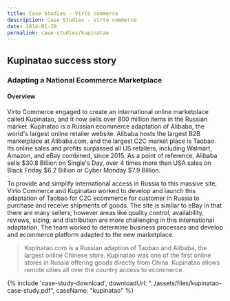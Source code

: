 ```yaml
---
title: Case Studies - Virto commerce
description: Case Studies - Virto commerce
date: 2014-01-30
permalink: case-studies/kupinatao
---
```

<div class="case-studies buffer-bot" ng-controller="caseStudyController">
    <div class="header bg-kupinatao">
        <div class="bg-container">
            <div class="inner">
                <h2>Kupinatao success story</h2>
            </div>
        </div>
    </div>
    <div class="body responsive">
        <div class="col-w">
            <div class="col __col-70">
                <h3>
                    Adapting a National Ecommerce Marketplace
                </h3>
                <h4>Overview</h4>
                <p>
                    Virto Commerce engaged to create an international online marketplace called Kupinatao, and it now sells over 800 million items in the Russian market. Kupinatao is a Russian ecommerce adaptation of Alibaba, the world's largest online retailer website. Alibaba hosts the largest B2B marketplace at Alibaba.com, and the largest C2C market place is Taobao. Its online sales and profits surpassed all US retailers, including Walmart, Amazon, and eBay combined, since 2015. As a point of reference, Alibaba sells $30.8 Billion on Single's Day, over 4 times more than USA sales on Black Friday $6.2 Billion or Cyber Monday $7.9 Billion.
                </p>
                <p>
                    To provide and simplify international access in Russia to this massive site, Virto Commerce and Kupinatao worked to develop and launch this adaptation of Taobao for C2C ecommerce for customer in Russia to purchase and receive shipments of goods. The site is similar to eBay in that there are many sellers; however areas like quality control, availability, reviews, sizing, and distribution are more challenging in this international adaptation. The team worked to determine business processes and develop and ecommerce platform adapted to the new marketplace.
                </p>
                <blockquote>
                    Kupinatao.com is a Russian adaption of Taobao and Alibaba, the largest online Chinese store. Kupinatao was one of the first online stores in Russia offering goods directly from China. Kupinatao allows remote cities all over the country access to ecommerce.
                </blockquote>
            </div>
            <div class="col __col-30">
                {% include 'case-study-download', downloadUrl: "../assets/files/kupinatao-case-study.pdf", caseName: "kupinatao" %}
            </div>
        </div>
    </div>
</div>
